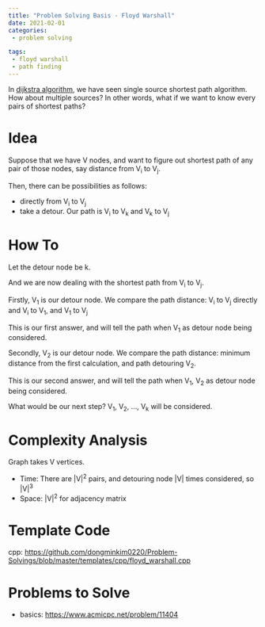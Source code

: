 ```yaml
---
title: "Problem Solving Basis - Floyd Warshall"
date: 2021-02-01
categories:
 - problem solving 

tags:
 - floyd warshall
 - path finding
---
```


In [dijkstra algorithm](https://dongminkim0220.github.io/posts/dijkstra/), we have seen single source shortest path algorithm. How about multiple sources? In other words, what if we want to know every pairs of shortest paths?

# Idea
Suppose that we have V nodes, and want to figure out shortest path of any pair of those nodes, say distance from V<sub>i</sub> to V<sub>j</sub>. 

Then, there can be possibilities as follows:

- directly from V<sub>i</sub> to V<sub>j</sub>
- take a detour. Our path is V<sub>i</sub> to V<sub>k</sub>  and V<sub>k</sub> to V<sub>j</sub>

# How To

Let the detour node be k.

And we are now dealing with the shortest path from V<sub>i</sub> to V<sub>j</sub>.



Firstly, V<sub>1</sub> is our detour node. We compare the path distance: V<sub>i</sub> to V<sub>j</sub> directly and V<sub>i</sub> to V<sub>1</sub>, and V<sub>1</sub> to V<sub>j</sub>

This is our first answer, and will tell the path when V<sub>1</sub> as detour node being considered.



Secondly, V<sub>2</sub> is our detour node. We compare the path distance: minimum distance from the first calculation, and path detouring V<sub>2</sub>.

This is our second answer, and will tell the path when V<sub>1</sub>, V<sub>2</sub> as detour node being considered.



What would be our next step? V<sub>1</sub>, V<sub>2</sub>, ..., V<sub>k</sub> will be considered. 

# Complexity Analysis
Graph takes V vertices.
- Time:  There are |V|<sup>2</sup> pairs, and detouring node |V| times considered, so |V|<sup>3</sup> 
- Space: |V|<sup>2</sup> for adjacency matrix

# Template Code
cpp: <https://github.com/dongminkim0220/Problem-Solvings/blob/master/templates/cpp/floyd_warshall.cpp>

# Problems to Solve
- basics: <https://www.acmicpc.net/problem/11404>